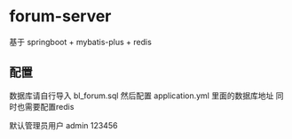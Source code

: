 # forum-server
基于 springboot + mybatis-plus + redis

## 配置
数据库请自行导入 bl_forum.sql
然后配置 application.yml 里面的数据库地址
同时也需要配置redis

默认管理员用户 admin 123456
